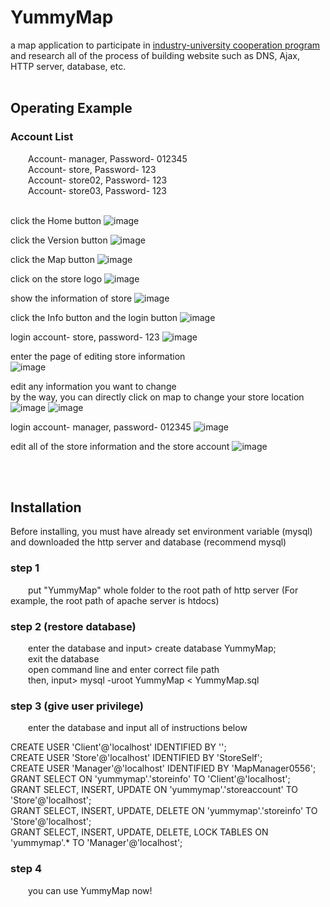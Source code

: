 # YummyMap
a map application to participate in [industry-university cooperation program](https://www.facebook.com/nknu2015/posts/965668330436223/) and research all of the process of building website such as DNS, Ajax, HTTP server, database, etc.
<br><br>
## Operating Example
### Account List
&emsp;&emsp;Account- manager, Password- 012345  
&emsp;&emsp;Account- store, Password- 123  
&emsp;&emsp;Account- store02, Password- 123  
&emsp;&emsp;Account- store03, Password- 123  
<br>
  
click the Home button
![image](https://github.com/SNinjo/YummyMap/blob/main/img/flowcharts01.png)
  
  
click the Version button
![image](https://github.com/SNinjo/YummyMap/blob/main/img/flowcharts02.png)
  
  
click the Map button
![image](https://github.com/SNinjo/YummyMap/blob/main/img/flowcharts03.png)
  
  
click on the store logo
![image](https://github.com/SNinjo/YummyMap/blob/main/img/flowcharts04.png)
  
  
show the information of store
![image](https://github.com/SNinjo/YummyMap/blob/main/img/flowcharts05.png)
  
  
click the Info button and the login button
![image](https://github.com/SNinjo/YummyMap/blob/main/img/flowcharts06.png)
  
  
login account- store, password- 123
![image](https://github.com/SNinjo/YummyMap/blob/main/img/flowcharts07.png)
  
  
enter the page of editing store information  
![image](https://github.com/SNinjo/YummyMap/blob/main/img/flowcharts08.png)
  
  
edit any information you want to change  
by the way, you can directly click on map to change your store location
![image](https://github.com/SNinjo/YummyMap/blob/main/img/flowcharts09.png)
![image](https://github.com/SNinjo/YummyMap/blob/main/img/flowcharts10.png)
  
  
login account- manager, password- 012345
![image](https://github.com/SNinjo/YummyMap/blob/main/img/flowcharts11.png)
  
  
edit all of the store information and the store account
![image](https://github.com/SNinjo/YummyMap/blob/main/img/flowcharts12.png)
  
<br><br>
## Installation
Before installing, you must have already set environment variable (mysql) and downloaded the http server and database (recommend mysql)

### step 1
&emsp;&emsp;put "YummyMap" whole folder to the root path of http server (For example, the root path of apache server is htdocs)

### step 2 (restore database)
&emsp;&emsp;enter the database and input> create database YummyMap;  
&emsp;&emsp;exit the database  
&emsp;&emsp;open command line and enter correct file path  
&emsp;&emsp;then, input> mysql -uroot YummyMap < YummyMap.sql

### step 3 (give user privilege)
&emsp;&emsp;enter the database and input all of instructions below  
  
CREATE USER 'Client'@'localhost' IDENTIFIED BY '';  
CREATE USER 'Store'@'localhost' IDENTIFIED BY 'StoreSelf';  
CREATE USER 'Manager'@'localhost' IDENTIFIED BY 'MapManager0556';  
GRANT SELECT ON 'yummymap'.'storeinfo' TO 'Client'@'localhost';  
GRANT SELECT, INSERT, UPDATE ON 'yummymap'.'storeaccount' TO 'Store'@'localhost';  
GRANT SELECT, INSERT, UPDATE, DELETE ON 'yummymap'.'storeinfo' TO 'Store'@'localhost';  
GRANT SELECT, INSERT, UPDATE, DELETE, LOCK TABLES ON 'yummymap'.* TO 'Manager'@'localhost';  

### step 4
&emsp;&emsp;you can use YummyMap now!
